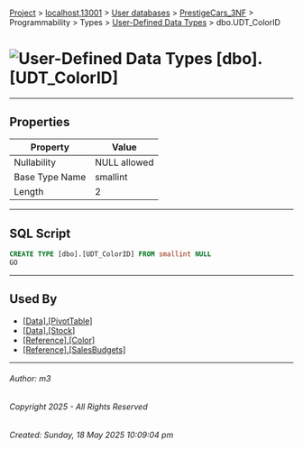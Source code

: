 #### 

[Project](../../../../../../index.md) > [localhost,13001](../../../../../index.md) > [User databases](../../../../index.md) > [PrestigeCars_3NF](../../../index.md) > Programmability > Types > [User-Defined Data Types](User-Defined_Data_Types.md) > dbo.UDT_ColorID

# ![User-Defined Data Types](../../../../../../Images/UserDefinedDataType32.png) [dbo].[UDT_ColorID]

---

## <a name="#properties"></a>Properties

| Property | Value |
|---|---|
| Nullability | NULL allowed |
| Base Type Name | smallint |
| Length | 2 |


---

## <a name="#sqlscript"></a>SQL Script

```sql
CREATE TYPE [dbo].[UDT_ColorID] FROM smallint NULL
GO

```


---

## <a name="#usedby"></a>Used By

* [[Data].[PivotTable]](../../../Tables/Data_PivotTable.md)
* [[Data].[Stock]](../../../Tables/Data_Stock.md)
* [[Reference].[Color]](../../../Tables/Reference_Color.md)
* [[Reference].[SalesBudgets]](../../../Tables/Reference_SalesBudgets.md)


---

###### Author:  m3

###### Copyright 2025 - All Rights Reserved

###### Created: Sunday, 18 May 2025 10:09:04 pm

